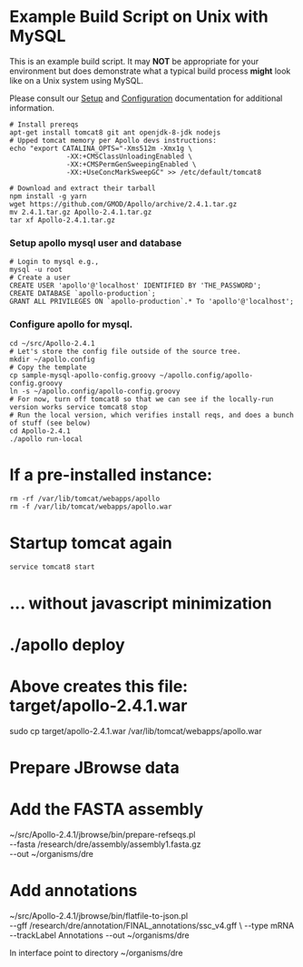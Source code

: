 
# Example Build Script on Unix with MySQL

This is an example build script.  It may **NOT** be appropriate for your environment
but does demonstrate what a typical build process **might** look like on a 
Unix system using MySQL.

Please consult our [Setup](Setup.md) and [Configuration](Configuration.md) 
documentation for additional information.


```
# Install prereqs
apt-get install tomcat8 git ant openjdk-8-jdk nodejs
# Upped tomcat memory per Apollo devs instructions:
echo "export CATALINA_OPTS="-Xms512m -Xmx1g \
              -XX:+CMSClassUnloadingEnabled \
              -XX:+CMSPermGenSweepingEnabled \
              -XX:+UseConcMarkSweepGC" >> /etc/default/tomcat8

# Download and extract their tarball
npm install -g yarn
wget https://github.com/GMOD/Apollo/archive/2.4.1.tar.gz
mv 2.4.1.tar.gz Apollo-2.4.1.tar.gz
tar xf Apollo-2.4.1.tar.gz

```

### Setup apollo mysql user and database

```
# Login to mysql e.g., 
mysql -u root
# Create a user 
CREATE USER 'apollo'@'localhost' IDENTIFIED BY 'THE_PASSWORD';
CREATE DATABASE `apollo-production`;
GRANT ALL PRIVILEGES ON `apollo-production`.* To 'apollo'@'localhost';
```



### Configure apollo for mysql.
```
cd ~/src/Apollo-2.4.1
# Let's store the config file outside of the source tree.
mkdir ~/apollo.config
# Copy the template
cp sample-mysql-apollo-config.groovy ~/apollo.config/apollo-config.groovy 
ln -s ~/apollo.config/apollo-config.groovy
# For now, turn off tomcat8 so that we can see if the locally-run version works service tomcat8 stop
# Run the local version, which verifies install reqs, and does a bunch of stuff (see below) 
cd Apollo-2.4.1
./apollo run-local
```


# If a pre-installed instance: 

    rm -rf /var/lib/tomcat/webapps/apollo
    rm -f /var/lib/tomcat/webapps/apollo.war
# Startup tomcat again
    service tomcat8 start

# ... without javascript minimization
#  ./apollo deploy
# Above creates this file: target/apollo-2.4.1.war
sudo cp target/apollo-2.4.1.war /var/lib/tomcat/webapps/apollo.war

# Prepare JBrowse data
# Add the FASTA assembly
~/src/Apollo-2.4.1/jbrowse/bin/prepare-refseqs.pl \
--fasta /research/dre/assembly/assembly1.fasta.gz \
--out ~/organisms/dre

# Add annotations
~/src/Apollo-2.4.1/jbrowse/bin/flatfile-to-json.pl \
--gff /research/dre/annotation/FINAL_annotations/ssc_v4.gff \ 
--type mRNA --trackLabel Annotations --out ~/organisms/dre

In interface point to directory ~/organisms/dre

